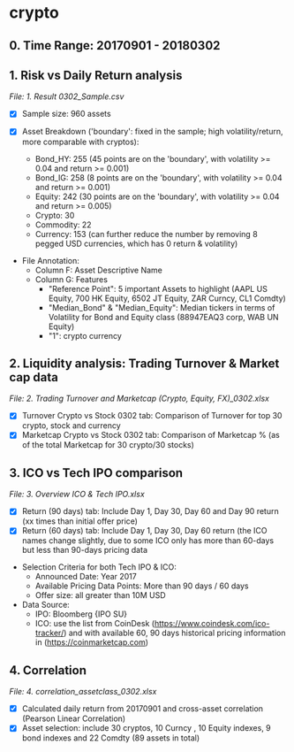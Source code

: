 # crypto

## 0. Time Range: 20170901 - 20180302

## 1. Risk vs Daily Return analysis
*File: 1. Result 0302_Sample.csv*

  * [x] Sample size: 960 assets

  * [x] Asset Breakdown ('boundary': fixed in the sample; high volatility/return, more comparable with cryptos):
    - Bond_HY: 255 (45 points are on the 'boundary', with volatility >= 0.04 and return >= 0.001)
    - Bond_IG: 258 (8 points are on the 'boundary', with volatility >= 0.04 and return >= 0.001)
    - Equity: 242 (30 points are on the 'boundary', with volatility >= 0.04 and return >= 0.005)
    - Crypto: 30
    - Commodity: 22
    - Currency: 153 (can further reduce the number by removing 8 pegged USD currencies, which has 0 return & volatility)
  
  * File Annotation:
    - Column F: Asset Descriptive Name
    - Column G: Features
      - "Reference Point": 5 important Assets to highlight (AAPL US Equity, 700 HK Equity, 6502 JT Equity, ZAR Curncy, CL1 Comdty)
      - "Median_Bond" & "Median_Equity": Median tickers in terms of Volatility for Bond and Equity class (88947EAQ3 corp, WAB UN Equity)
      - "1": crypto currency
 
## 2. Liquidity analysis: Trading Turnover & Market cap data
*File: 2. Trading Turnover and Marketcap (Crypto, Equity, FX)_0302.xlsx*
  * [x] Turnover Crypto vs Stock 0302 tab: Comparison of Turnover for top 30 crypto, stock and currency
  * [x] Marketcap Crypto vs Stock 0302 tab: Comparison of Marketcap % (as of the total Marketcap for 30 crypto/30 stocks)

## 3. ICO vs Tech IPO comparison
*File: 3. Overview ICO & Tech IPO.xlsx*
  * [x] Return (90 days) tab: Include Day 1, Day 30, Day 60 and Day 90 return (xx times than initial offer price)
  * [x] Return (60 days) tab: Include Day 1, Day 30, Day 60 return (the ICO names change slightly, due to some ICO only has more than 60-days but less than 90-days pricing data 
  * Selection Criteria for both Tech IPO & ICO:
    - Announced Date: Year 2017
    - Available Pricing Data Points: More than 90 days / 60 days
    - Offer size: all greater than 10M USD
  * Data Source:
    - IPO: Bloomberg {IPO SU<GO>}
    - ICO: use the list from CoinDesk (https://www.coindesk.com/ico-tracker/) and with available 60, 90 days historical pricing information in (https://coinmarketcap.com)

## 4. Correlation
*File: 4. correlation_assetclass_0302.xlsx*
  * [x] Calculated daily return from 20170901 and cross-asset correlation (Pearson Linear Correlation)
  * [x] Asset selection: include 30 cryptos, 10 Curncy , 10 Equity indexes, 9 bond indexes and 22 Comdty (89 assets in total)
